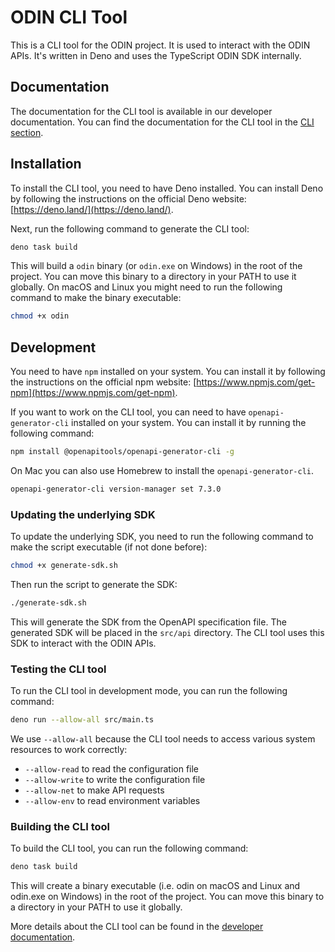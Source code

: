 # ODIN CLI Tool

This is a CLI tool for the ODIN project. It is used to interact with the ODIN APIs. It's written in Deno and uses the
TypeScript ODIN SDK internally.

## Documentation

The documentation for the CLI tool is available in our developer documentation. You can find the documentation for the
CLI tool in the [CLI section](https://www.4players.io/fleet/cli).

## Installation

To install the CLI tool, you need to have Deno installed. You can install Deno by following the instructions on the
official Deno website: [https://deno.land/](https://deno.land/).

Next, run the following command to generate the CLI tool:

```bash
deno task build
```

This will build a `odin` binary (or `odin.exe` on Windows) in the root of the project. You can move this binary to a
directory in your PATH to use it globally. On macOS and Linux you might need to run the following command to make the
binary executable:

```bash
chmod +x odin
```

## Development

You need to have `npm` installed on your system. You can install it by following the instructions on the official npm
website: [https://www.npmjs.com/get-npm](https://www.npmjs.com/get-npm).

If you want to work on the CLI tool, you can need to have `openapi-generator-cli` installed on your system. You can
install it by running the following command:

```bash
npm install @openapitools/openapi-generator-cli -g
```

On Mac you can also use Homebrew to install the `openapi-generator-cli`.

```bash
openapi-generator-cli version-manager set 7.3.0
```

### Updating the underlying SDK

To update the underlying SDK, you need to run the following command to make the script executable (if not done before):

```bash
chmod +x generate-sdk.sh
```

Then run the script to generate the SDK:

```bash
./generate-sdk.sh
```

This will generate the SDK from the OpenAPI specification file. The generated SDK will be placed in the `src/api`
directory. The CLI tool uses this SDK to interact with the ODIN APIs.

### Testing the CLI tool

To run the CLI tool in development mode, you can run the following command:

```bash
deno run --allow-all src/main.ts
```

We use `--allow-all` because the CLI tool needs to access various system resources to work correctly:

- `--allow-read` to read the configuration file
- `--allow-write` to write the configuration file
- `--allow-net` to make API requests
- `--allow-env` to read environment variables

### Building the CLI tool

To build the CLI tool, you can run the following command:

```bash
deno task build
```

This will create a binary executable (i.e. odin on macOS and Linux and odin.exe on Windows) in the root of the project.
You can move this binary to a directory in your PATH to use it globally.

More details about the CLI tool can be found in the [developer documentation](https://www.4players.io/fleet/cli).
